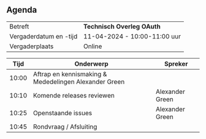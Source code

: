 ## Agenda

|  |   |
|------------------------|-------------------------------------| 
| Betreft  | **Technisch Overleg OAuth** |
| Vergaderdatum en -tijd | 11-04-2024 - 10:00-11:00 uur  |
| Vergaderplaats  | Online |


| Tijd | Onderwerp |Spreker|
| --- | --- | --- |
| 10:00 | Aftrap en kennismaking & Mededelingen    Alexander Green
| 10:10 | Komende releases reviewen | Alexander Green |
| 10:25 | Openstaande issues| Alexander Green |
| 10:45 | Rondvraag / Afsluiting |
